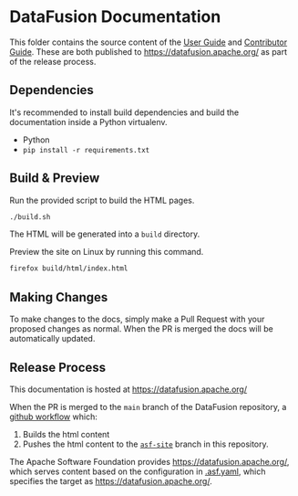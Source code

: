 

# DataFusion Documentation

This folder contains the source content of the [User Guide](./source/user-guide)
and [Contributor Guide](./source/contributor-guide). These are both published to
https://datafusion.apache.org/ as part of the release process.

## Dependencies

It's recommended to install build dependencies and build the documentation
inside a Python virtualenv.

- Python
- `pip install -r requirements.txt`

## Build & Preview

Run the provided script to build the HTML pages.

```bash
./build.sh
```

The HTML will be generated into a `build` directory.

Preview the site on Linux by running this command.

```bash
firefox build/html/index.html
```

## Making Changes

To make changes to the docs, simply make a Pull Request with your
proposed changes as normal. When the PR is merged the docs will be
automatically updated.

## Release Process

This documentation is hosted at https://datafusion.apache.org/

When the PR is merged to the `main` branch of the DataFusion
repository, a [github workflow](https://github.com/apache/datafusion/blob/main/.github/workflows/docs.yaml) which:

1. Builds the html content
2. Pushes the html content to the [`asf-site`](https://github.com/apache/datafusion/tree/asf-site) branch in this repository.

The Apache Software Foundation provides https://datafusion.apache.org/,
which serves content based on the configuration in
[.asf.yaml](https://github.com/apache/datafusion/blob/main/.asf.yaml),
which specifies the target as https://datafusion.apache.org/.
